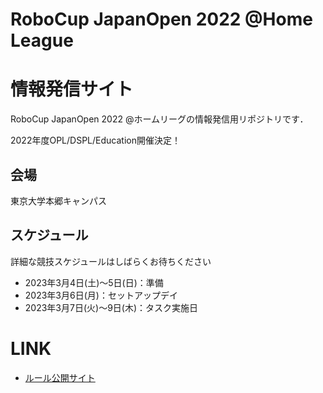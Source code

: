 # RoboCup JapanOpen 2022 @Home League

# 情報発信サイト

RoboCup JapanOpen 2022 @ホームリーグの情報発信用リポジトリです．

2022年度OPL/DSPL/Education開催決定！

## 会場
東京大学本郷キャンパス

## スケジュール
詳細な競技スケジュールはしばらくお待ちください
- 2023年3月4日(土)～5日(日)：準備
- 2023年3月6日(月)：セットアップデイ
- 2023年3月7日(火)～9日(木)：タスク実施日

# LINK

- [ルール公開サイト](https://github.com/RoboCupAtHomeJP/Rule2022)